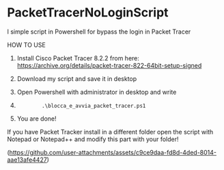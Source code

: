 # PacketTracerNoLoginScript
I simple script in Powershell for bypass the login in Packet Tracer


HOW TO USE

1) Install Cisco Packet Tracer 8.2.2 from here: https://archive.org/details/packet-tracer-822-64bit-setup-signed

2) Download my script and save it in desktop

3) Open Powershell with administrator in desktop and write

4)             .\blocca_e_avvia_packet_tracer.ps1

5) You are done!


If you have Packet Tracker install in a different folder open the script with Notepad or Notepad++ and modify this part with your folder!

(https://github.com/user-attachments/assets/c9ce9daa-fd8d-4ded-8014-aae13afe4427)
